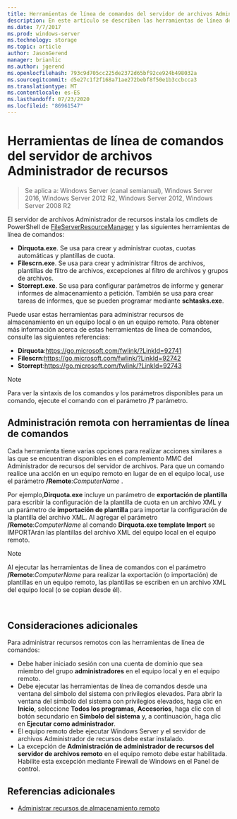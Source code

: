 ```yaml
---
title: Herramientas de línea de comandos del servidor de archivos Administrador de recursos
description: En este artículo se describen las herramientas de línea de comandos de Windows Server 2016
ms.date: 7/7/2017
ms.prod: windows-server
ms.technology: storage
ms.topic: article
author: JasonGerend
manager: brianlic
ms.author: jgerend
ms.openlocfilehash: 793c9d705cc225de2372d65bf92ce924b498032a
ms.sourcegitcommit: d5e27c1f2f168a71ae272bebf8f50e1b3ccbcca3
ms.translationtype: MT
ms.contentlocale: es-ES
ms.lasthandoff: 07/23/2020
ms.locfileid: "86961547"
---
```

# <a name="file-server-resource-manager-command-line-tools"></a>Herramientas de línea de comandos del servidor de archivos Administrador de recursos

> Se aplica a: Windows Server (canal semianual), Windows Server 2016, Windows Server 2012 R2, Windows Server 2012, Windows Server 2008 R2

El servidor de archivos Administrador de recursos instala los cmdlets de PowerShell de [FileServerResourceManager](/powershell/module/fileserverresourcemanager/?view=win10-ps) y las siguientes herramientas de línea de comandos:

-   **Dirquota.exe**. Se usa para crear y administrar cuotas, cuotas automáticas y plantillas de cuota.
-   **Filescrn.exe**. Se usa para crear y administrar filtros de archivos, plantillas de filtro de archivos, excepciones al filtro de archivos y grupos de archivos.
-   **Storrept.exe**. Se usa para configurar parámetros de informe y generar informes de almacenamiento a petición. También se usa para crear tareas de informes, que se pueden programar mediante **schtasks.exe**.

Puede usar estas herramientas para administrar recursos de almacenamiento en un equipo local o en un equipo remoto. Para obtener más información acerca de estas herramientas de línea de comandos, consulte las siguientes referencias:

-   **Dirquota**:<https://go.microsoft.com/fwlink/?LinkId=92741>
-   **Filescrn**:<https://go.microsoft.com/fwlink/?LinkId=92742>
-   **Storrept**:<https://go.microsoft.com/fwlink/?LinkId=92743>


> [!Note]
> Para ver la sintaxis de los comandos y los parámetros disponibles para un comando, ejecute el comando con el parámetro <strong>/?</strong> parámetro.


## <a name="remote-management-using-the-command-line-tools"></a>Administración remota con herramientas de línea de comandos

Cada herramienta tiene varias opciones para realizar acciones similares a las que se encuentran disponibles en el complemento MMC del Administrador de recursos del servidor de archivos. Para que un comando realice una acción en un equipo remoto en lugar de en el equipo local, use el parámetro **/Remote**:*ComputerName* .

Por ejemplo,**Dirquota.exe** incluye un parámetro de **exportación de plantilla** para escribir la configuración de la plantilla de cuota en un archivo XML y un parámetro de **importación de plantilla** para importar la configuración de la plantilla del archivo XML. Al agregar el parámetro **/Remote**:*ComputerName* al comando **Dirquota.exe template Import** se IMPORTArán las plantillas del archivo XML del equipo local en el equipo remoto.

> [!Note]
> Al ejecutar las herramientas de línea de comandos con el parámetro **/Remote**:<em>ComputerName</em> para realizar la exportación (o importación) de plantillas en un equipo remoto, las plantillas se escriben en un archivo XML del equipo local (o se copian desde él).

<br />

## <a name="additional-considerations"></a>Consideraciones adicionales

Para administrar recursos remotos con las herramientas de línea de comandos:

-   Debe haber iniciado sesión con una cuenta de dominio que sea miembro del grupo **administradores** en el equipo local y en el equipo remoto.
-   Debe ejecutar las herramientas de línea de comandos desde una ventana del símbolo del sistema con privilegios elevados. Para abrir la ventana del símbolo del sistema con privilegios elevados, haga clic en **Inicio**, seleccione **Todos los programas**, **Accesorios**, haga clic con el botón secundario en **Símbolo del sistema** y, a continuación, haga clic en **Ejecutar como administrador**.
-   El equipo remoto debe ejecutar Windows Server y el servidor de archivos Administrador de recursos debe estar instalado.
-   La excepción de **Administración de administrador de recursos del servidor de archivos remoto** en el equipo remoto debe estar habilitada. Habilite esta excepción mediante Firewall de Windows en el Panel de control.


## <a name="additional-references"></a>Referencias adicionales

-   [Administrar recursos de almacenamiento remoto](managing-remote-storage-resources.md)
